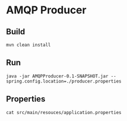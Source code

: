 # AMQP Producer

## Build
```shell
mvn clean install
```

## Run
```shell
java -jar AMQPProducer-0.1-SNAPSHOT.jar --spring.config.location=./producer.properties
```

## Properties
```shell
cat src/main/resouces/application.properties
```
